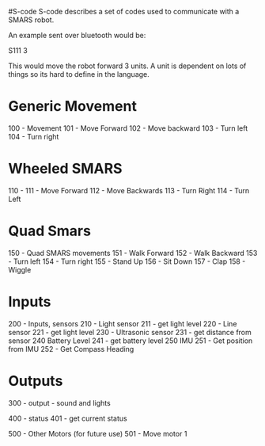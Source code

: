 #S-code
S-code describes a set of codes used to communicate with a SMARS robot.

An example sent over bluetooth would be:

S111 3

This would move the robot forward 3 units. A unit is dependent on lots of things so its hard to define in the language.

# Generic Movement
100 - Movement
 101 - Move Forward
 102 - Move backward
 103 - Turn left
 104 - Turn right

# Wheeled SMARS
110 -
 111 - Move Forward
 112 - Move Backwards
 113 - Turn Right
 114 - Turn Left

# Quad Smars
150 - Quad SMARS movements
 151 - Walk Forward
 152 - Walk Backward
 153 - Turn left
 154 - Turn right
 155 - Stand Up
 156 - Sit Down
 157 - Clap
 158 - Wiggle 

# Inputs
200 - Inputs, sensors
210 - Light sensor
 211 - get light level
220 - Line sensor
 221 - get light level
230 - Ultrasonic sensor
 231 - get distance from sensor
240 Battery Level
 241 - get battery level
250 IMU
 251 - Get position from IMU
 252 - Get Compass Heading

# Outputs
300 - output - sound and lights

400 - status
 401 - get current status

500 - Other Motors (for future use)
 501 - Move motor 1
